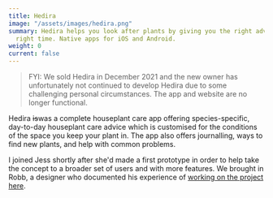 ```yaml
---
title: Hedira
image: "/assets/images/hedira.png"
summary: Hedira helps you look after plants by giving you the right advice at the
  right time. Native apps for iOS and Android.
weight: 0
current: false
---
```


> FYI: We sold Hedira in December 2021 and the new owner has unfortunately not continued to develop Hedira due to some challenging personal circumstances. The app and website are no longer functional.

Hedira ~~is~~was a complete houseplant care app offering species-specific, day-to-day houseplant care advice which is customised for the conditions of the space you keep your plant in. The app also offers journalling, ways to find new plants, and help with common problems.

I joined Jess shortly after she'd made a first prototype in order to help take the concept to a broader set of users and with more features. We brought in Robb, a designer who documented his experience of [working on the project here](https://orke.design/work/hedira).
